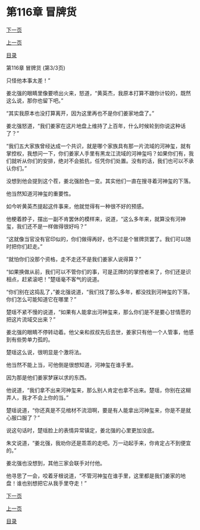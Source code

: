 <h1>第116章   冒牌货</h1>
            <div><p><a href="./0348_%E7%AC%AC117%E7%AB%A0_%E6%BF%80%E5%B0%86%E6%B3%95.md">下一页</a></p><p><a href="./0346_%E7%AC%AC116%E7%AB%A0_%E5%86%92%E7%89%8C%E8%B4%A7.md">上一页</a></p><p><a href="../">目录</a></p></div>
            <div><p>第116章   冒牌货 (第3/3页)</p><p>只怪他本事太差！”</p><p>姜北强的眼睛里像要喷出火来，怒道，“黄英杰，我原本打算不跟你计较的，既然这么说，那你也留下吧。”</p><p>“其实我原本也没打算离开，因为这里再也不是你们姜家地盘了。”</p><p>姜北强怒道，“我们姜家在这片地盘上维持了上百年，什么时候轮到你说这种话了？”</p><p>“我们五大家族曾经达成一个共识，就是哪个家族具有那一片流域的河神玺，就有掌控权，我想问一下，你们姜家人手里有黑龙江流域的河神玺吗？如果你们有，我们就听从你们的安排，绝对不会抵抗，任凭你们处置。没有的话，我们也可以不承认你们。”</p><p>没想到他会提到这个茬，姜北强脸色一变。其实他们一直在搜寻着河神玺的下落。</p><p>他当然知道河神玺的重要性。</p><p>如今听黄英杰提起这件事来，他就觉得有一种很不好的预感。</p><p>他梗着脖子，摆出一副不肯罢休的模样来，说道，“这么多年来，就算没有河神玺，我们还不是一样做得很好吗？”</p><p>“这就像当官没有官印似的，你们做得再好，也不过是个冒牌货罢了。我们可以随时把你们赶走。”</p><p>“就怕你们没那个资格，走不走还不是我们姜家人说得算？”</p><p>“如果换做从前，我们可以不管你们的事，可是正牌的的掌控者来了，你们还是识相点，赶紧滚吧！”楚瑶毫不客气的说道。</p><p>“你们别在这捣乱了，”姜北强说道，“我们找了那么多年，都没找到河神玺的下落，你们怎么可能知道它在哪里？”</p><p>楚瑶不紧不慢的说道，“如果有人能拿出河神玺来，那么你们是不是要心甘情愿的把这片流域交出来？”</p><p>姜北强的眼睛不停转动着。他父亲和叔叔先后去世，姜家只有他一个人管事，他感到有些势单力孤的。</p><p>楚瑶这么说，很明显是个激将法。</p><p>他当然不能上当，可他倒是很想知道，河神玺在谁手里。</p><p>因为那是他们姜家梦寐以求的东西。</p><p>他说道，“我们拿不出来河神玺来，那么别人肯定也拿不出来。楚瑶，你别在这糊弄人，我才不会上你的当。”</p><p>楚瑶说道，“你还真是不见棺材不流泪啊，要是有人能拿出河神玺来，你是不是就心服口服了？”</p><p>说这句话时，楚瑶脸上的表情异常镇定，姜北强的心里更加没底。</p><p>朱文说道，“姜北强，我劝你还是乖乖的走吧。万一动起手来，你肯定占不到便宜的。”</p><p>姜北强也没想到，其他三家会联手对付他。</p><p>他寻思了一会，咬着牙根说道，“不管河神玺在谁手里，这里都是我们姜家的地盘！谁也别想把它从我手里夺走！”</p></div>
            <div><p><a href="./0348_%E7%AC%AC117%E7%AB%A0_%E6%BF%80%E5%B0%86%E6%B3%95.md">下一页</a></p><p><a href="./0346_%E7%AC%AC116%E7%AB%A0_%E5%86%92%E7%89%8C%E8%B4%A7.md">上一页</a></p><p><a href="../">目录</a></p></div>